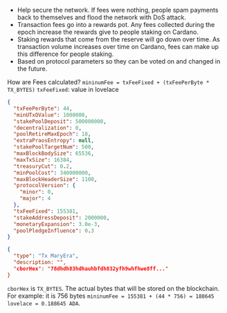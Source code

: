 - Help secure the network. If fees were nothing, people spam payments back to themselves and flood the network with DoS attack.
- Transaction fees go into a rewards pot. Any fees collected during the epoch increase the rewards give to people staking on Cardano.
- Staking rewards that come from the reserve will go down over time. As transaction volume increases over time on Cardano, fees can make up this difference for people staking.
- Based on protocol parameters so they can be voted on and changed in the future.

How are Fees calculated?
`mininumFee = txFeeFixed + (txFeePerByte * TX_BYTES)`
`txFeeFixed`: value in lovelace

```json
{
  "txFeePerByte": 44,
  "minUTxOValue": 1000000,
  "stakePoolDeposit": 500000000,
  "decentralization": 0,
  "poolRetireMaxEpoch": 18,
  "extraPraosEntropy": null,
  "stakePoolTargetNum": 500,
  "maxBlockBodySize": 65536,
  "maxTxSize": 16384,
  "treasuryCut": 0.2,
  "minPoolCost": 340000000,
  "maxBlockHeaderSize": 1100,
  "protocolVersion": {
    "minor": 0,
    "major": 4
  },
  "txFeeFixed": 155381,
  "stakeAddressDeposit": 2000000,
  "monetaryExpansion": 3.0e-3,
  "poolPledgeInfluence": 0.3
}
```

```json
{
  "type": "Tx MaryEra",
  "description: "",
  "cborHex": "78dhdh83hdhauhbfdh832yfh9whfhwe8ff..."
}
```

`cborHex` is `TX_BYTES`. The actual bytes that will be stored on the blockchain. For example: it is 756 bytes
`mininumFee = 155381 + (44 * 756) = 188645 lovelace = 0.188645 ADA`.
